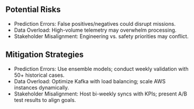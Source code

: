 ## Potential Risks
- Prediction Errors: False positives/negatives could disrupt missions.
- Data Overload: High-volume telemetry may overwhelm processing.
- Stakeholder Misalignment: Engineering vs. safety priorities may conflict.

## Mitigation Strategies
- Prediction Errors: Use ensemble models; conduct weekly validation with 50+ historical cases.
- Data Overload: Optimize Kafka with load balancing; scale AWS instances dynamically.
- Stakeholder Misalignment: Host bi-weekly syncs with KPIs; present A/B test results to align goals.
